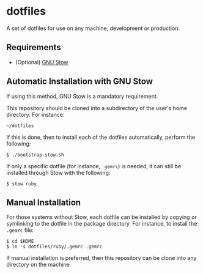 dotfiles
========

A set of dotfiles for use on any machine, development or production.

## Requirements

* (Optional) [GNU Stow](http://www.gnu.org/software/stow/)

## Automatic Installation with GNU Stow

If using this method, GNU Stow is a mandatory requirement.

This repository should be cloned into a subdirectory of the user's home directory.  For instance:

    ~/dotfiles

If this is done, then to install each of the dotfiles automatically, perform the following:

    $ ./bootstrap-stow.sh

If only a specific dotfile (for instance, ``.gemrc``) is needed, it can still be installed through Stow with the following:

    $ stow ruby

## Manual Installation

For those systems without Stow, each dotfile can be installed by copying or symlinking to the dotfile in the package directory.  For instance, to install the ``.gemrc`` file:

    $ cd $HOME
    $ ln -s dotfiles/ruby/.gemrc .gemrc

If manual installation is preferred, then this repository can be clone into any directory on the machine.


